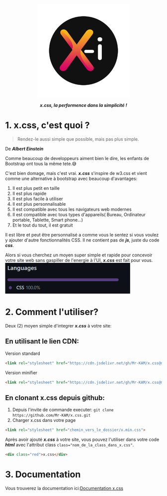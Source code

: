 
<div align="center">
  <img src="Documentation/Img/x.png" alt="Logo X.css" width="300">
  
  ***x.css, la performence dans la simplicité !***
</div>

# 1. x.css, c'est quoi ?<a id="1"></a>

>Rendez-le aussi simple que possible, mais pas plus simple.

De ***Albert Einstein***

Comme beaucoup de developpeurs aiment bien le dire, les enfants de Bootstrap ont tous la même tete.😅

C'est bien domage, mais c'est vrai. 
***x.css*** s'inspire de w3.css et vient comme une alternative à bootstrap avec beaucoup d'avantages:

1. Il est plus petit en taille
2. Il est plus rapide
3. Il est plus facile à utiliser
5. Il est plus personnalisable
6. Il est compatible avec tous les navigateurs web modernes
7. Il est compatible avec tous types d'appareils( Bureau, Ordinateur portable, Tablette, Smart phone...) 
8. Et le tout du tout, il est gratuit

Il est libre et peut être personnalisé a comme vous le sentez si vous voulez y ajouter d'autre fonctionnalités CSS. Il ne contient pas de ***js***, juste du code ***css***.

Alors si vous cherchez un moyen super simple et rapide pour concevoir votre site web sans gaspiller de l'energie à l'UI, ***x.css*** est fait pour vous.
![100% css](Documentation/Img/Image1.png)

# 2. Comment l'utiliser?<a id="2"></a>

Deux (2) moyen simple d'integrer ***x.css*** à votre site:

## En utilisant le lien CDN:

Version standard

```html showLineNumbers
<link rel="stylesheet" href="https://cdn.jsdelivr.net/gh/Mr-KAM/x.css@main/x.css">
```
Version minifier

```html showLineNumbers
<link rel="stylesheet" href="https://cdn.jsdelivr.net/gh/Mr-KAM/x.css@main/x.min.css">
```
## En clonant x.css depuis github:

1. Depuis l'invite de commande executer:
`git clone https://github.com/Mr-KAM/x.css.git
`
2. Charger x.css dans votre page

```html 
<link rel="stylesheet" href="chemin_vers_le_dossier/x.min.css">
```

Après avoir ajouté ***x.css*** à votre site, vous pouvez l'utiliser dans votre code ***html*** avec l'attribut class `class="nom_de_la_class_dans_x.css"`.

```html 
<div class="red">x.css</div>
```


# 3. Documentation

Vous trouverez la documentation ici:[Documentation x.css](Documentation/documentation_x.css.md "Comment utiliser x.css")

